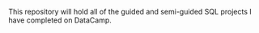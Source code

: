 This repository will hold all of the guided and semi-guided SQL projects I have completed on DataCamp.

